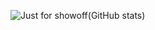 ![Just for showoff(GitHub stats)](https://github-readme-stats.vercel.app/api?username=mdachi-codes&show_icons=true&theme=nightowl&count_private=true&hide_rank=false)
<br/>
